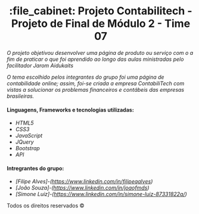 
<h1 align="center">:file_cabinet:  Projeto Contabilitech -Projeto de Final de Módulo 2 - Time 07</h1>

*O projeto objetivou desenvolver uma página de produto ou serviço com o a fim de praticar o que foi aprendido ao longo das aulas ministradas pelo facilitador Jarom Aidukaits*

*O tema escolhido pelos integrantes do grupo foi uma página de contabilidade online; assim, foi-se criada a empresa ContabiliTech com vistas a solucionar os problemas financeiros e contábeis das empresas brasileiras.*

#### **Linguagens, Frameworks e tecnologias utilizadas:**
* *HTML5*
* *CSS3*
* *JavaScript*
* *JQuery*
* *Bootstrap*
* *API*

#### **Intregrantes do grupo:**

* *[Filipe Alves]-(https://www.linkedin.com/in/filipeqalves)*
* *[João Souza]-(https://www.linkedin.com/in/joaofmds)*
* *[Simone Luiz]-(https://www.linkedin.com/in/simone-luiz-87331822a/)*


Todos os direitos reservados ©
